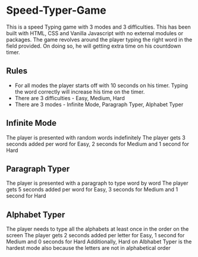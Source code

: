 # Speed-Typer-Game
This is a speed Typing game with 3 modes and 3 difficulties. This has been built with HTML, CSS and Vanilla Javascript with no external modules or packages. The game revolves around the player typing the right word in the field provided. On doing so, he will getting extra time on his countdown timer.

## Rules
* For all modes the player starts off with 10 seconds on his timer. Typing the word correctly will increase his time on the timer.
* There are 3 difficulties - Easy, Medium, Hard
* There are 3 modes - Infinite Mode, Paragraph Typer, Alphabet Typer

## Infinite Mode
The player is presented with random words indefinitely
The player gets 3 seconds added per word for Easy, 2 seconds for Medium and 1 second for Hard

## Paragraph Typer
The player is presented with a paragraph to type word by word
The player gets 5 seconds added per word for Easy, 3 seconds for Medium and 1 second for Hard

## Alphabet Typer
The player needs to type all the alphabets at least once in the order on the screen
The player gets 2 seconds added per letter for Easy, 1 second for Medium and 0 seconds for Hard
Additionally, Hard on Albhabet Typer is the hardest mode also because the letters are not in alphabetical order

